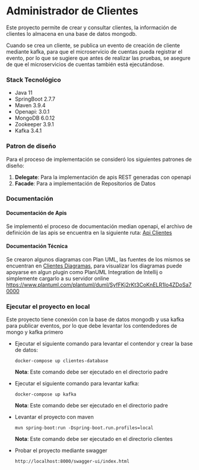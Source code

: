 # Administrador de Clientes

Este proyecto permite de crear y consultar clientes, la información de clientes lo almacena en una base de datos
mongodb.

Cuando se crea un cliente, se publica un evento de creación de cliente mediante kafka, para que el microservicio de
cuentas pueda registrar el evento, por lo que se sugiere que antes de realizar las pruebas, se asegure de que el
microservicios de cuentas también está ejecutándose.

### Stack Tecnológico

* Java 11
* SpringBoot 2.7.7
* Maven 3.9.4
* Openapi: 3.0.1
* MongoDB 6.0.12
* Zookeeper 3.9.1
* Kafka 3.4.1

### Patron de diseño

Para el proceso de implementación se consideró los siguientes patrones de diseño:

1. **Delegate**: Para la implementación de apis REST generadas con openapi
2. **Facade**: Para a implementación de Repositorios de Datos

### Documentación

#### Documentación de Apis

Se implementó el proceso de documentación median openapi, el archivo de definición de las apis se encuentra en la
siguiente ruta: [Api Clientes](src/main/resources/docs/clientes.yaml)

#### Documentación Técnica

Se crearon algunos diagramas con Plan UML, las fuentes de los mismos se encuentran
en [Clientes Diagramas](src/main/resources/docs/plantUML), para visualizar los diagramas puede apoyarse en algun plugin
como PlanUML Integration de Intellij o simplemente cargarlo a su servidor
online https://www.plantuml.com/plantuml/duml/SyfFKj2rKt3CoKnELR1Io4ZDoSa70000

### Ejecutar el proyecto en local

Este proyecto tiene conexión con la base de datos mongodb y usa kafka para publicar eventos, por lo que debe levantar
los contendedores de mongo y kafka primero

* Ejecutar el siguiente comando para levantar el contendor y crear la base de datos:

    ````shell
    docker-compose up clientes-database
    ````
  **Nota**: Este comando debe ser ejecutado en el directorio padre

* Ejecutar el siguiente comando para levantar kafka:

    ````shell
    docker-compose up kafka
    ````
  **Nota**: Este comando debe ser ejecutado en el directorio padre

* Levantar el proyecto con maven

    ````shell
    mvn spring-boot:run -Dspring-boot.run.profiles=local
    ````
  **Nota**: Este comando debe ser ejecutado en el directorio clientes

* Probar el proyecto mediante swagger
    ````http request
    http://localhost:8000/swagger-ui/index.html
    ````
